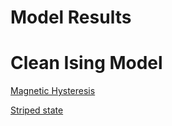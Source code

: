 
# [](#header-1)Model Results

# [](#header-3) Clean Ising Model

[Magnetic Hysteresis](results/clean_ising_hysteresis/template.md)

[Striped state](results/metropolis_striped_200x200/template.md)